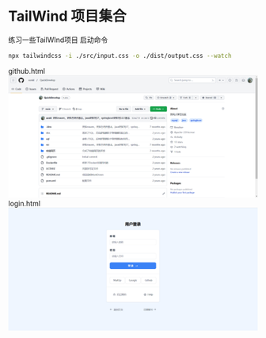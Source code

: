 # TailWind 项目集合
练习一些TailWInd项目
启动命令
```bash
npx tailwindcss -i ./src/input.css -o ./dist/output.css --watch
```
github.html
![img.png](dist/images/github-new.png)
login.html
![img.png](dist/images/login.png)